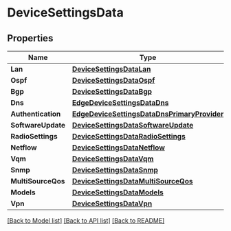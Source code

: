 # DeviceSettingsData

## Properties

Name | Type | Description | Notes
------------ | ------------- | ------------- | -------------
**Lan** | [**DeviceSettingsDataLan**](deviceSettingsData_lan.md) |  | [optional] 
**Ospf** | [**DeviceSettingsDataOspf**](deviceSettingsData_ospf.md) |  | [optional] 
**Bgp** | [**DeviceSettingsDataBgp**](deviceSettingsData_bgp.md) |  | [optional] 
**Dns** | [**EdgeDeviceSettingsDataDns**](edgeDeviceSettingsData_dns.md) |  | [optional] 
**Authentication** | [**EdgeDeviceSettingsDataDnsPrimaryProvider**](edgeDeviceSettingsData_dns_primaryProvider.md) |  | [optional] 
**SoftwareUpdate** | [**DeviceSettingsDataSoftwareUpdate**](deviceSettingsData_softwareUpdate.md) |  | [optional] 
**RadioSettings** | [**DeviceSettingsDataRadioSettings**](deviceSettingsData_radioSettings.md) |  | [optional] 
**Netflow** | [**DeviceSettingsDataNetflow**](deviceSettingsData_netflow.md) |  | [optional] 
**Vqm** | [**DeviceSettingsDataVqm**](deviceSettingsData_vqm.md) |  | [optional] 
**Snmp** | [**DeviceSettingsDataSnmp**](deviceSettingsData_snmp.md) |  | [optional] 
**MultiSourceQos** | [**DeviceSettingsDataMultiSourceQos**](deviceSettingsData_multiSourceQos.md) |  | [optional] 
**Models** | [**DeviceSettingsDataModels**](deviceSettingsData_models.md) |  | [optional] 
**Vpn** | [**DeviceSettingsDataVpn**](deviceSettingsData_vpn.md) |  | [optional] 

[[Back to Model list]](../README.md#documentation-for-models) [[Back to API list]](../README.md#documentation-for-api-endpoints) [[Back to README]](../README.md)


